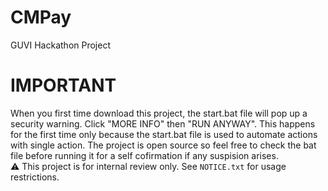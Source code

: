 # CMPay
GUVI Hackathon Project<br>

# IMPORTANT
When you first time download this project, the start.bat file will pop up a security warning. Click "MORE INFO" then "RUN ANYWAY". This happens for the first time only because the start.bat file is used to automate actions with single action. The project is open source so feel free to check the bat file before running it for a self cofirmation if any suspision arises.<br>
⚠️ This project is for internal review only. See `NOTICE.txt` for usage restrictions.

